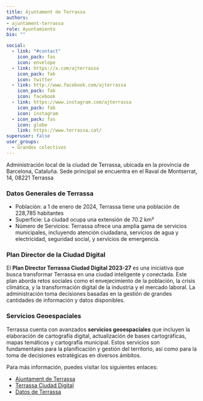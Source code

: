 ```yaml
---
title: Ajuntament de Terrassa
authors:
- ajuntament-terrassa
role: Ayuntamiento
bio: ""

social:
  - link: "#contact"
    icon_pack: fas
    icon: envelope
  - link: https://x.com/ajterrassa
    icon_pack: fab
    icon: twitter
  - link: http://www.facebook.com/ajterrassa
    icon_pack: fab
    icon: facebook
  - link: https://www.instagram.com/ajterrassa
    icon_pack: fab
    icon: instagram
  - icon_pack: fas
    icon: globe
    link: https://www.terrassa.cat/
superuser: false
user_groups:
  - Grandes colectivos
---
```


Administración local de la ciudad de Terrassa, ubicada en la provincia de Barcelona, Cataluña.
Sede principal se encuentra en el Raval de Montserrat, 14, 08221 Terrassa

### Datos Generales de Terrassa

- Población: a 1 de enero de 2024, Terrassa tiene una población de  228,785 habitantes
- Superficie: La ciudad ocupa una extensión de  70.2 km²
- Número de Servicios: Terrassa ofrece una amplia gama de servicios municipales, incluyendo atención ciudadana, servicios de agua y electricidad, seguridad social, y servicios de emergencia.

### Plan Director de la Ciudad Digital

El **Plan Director Terrassa Ciudad Digital 2023-27** es una iniciativa que busca transformar Terrassa en una ciudad inteligente y conectada. Este plan aborda retos sociales como el envejecimiento de la población, la crisis climática, y la transformación digital de la industria y el mercado laboral. La administración toma decisiones basadas en la gestión de grandes cantidades de información y datos disponibles.

### Servicios Geoespaciales

Terrassa cuenta con avanzados **servicios geoespaciales** que incluyen la elaboración de cartografía digital, actualización de bases cartográficas, mapas temáticos y cartografía municipal. Estos servicios son fundamentales para la planificación y gestión del territorio, así como para la toma de decisiones estratégicas en diversos ámbitos.


Para más información, puedes visitar los siguientes enlaces:

- [Ajuntament de Terrassa](https://terrassa.cat)
- [Terrassa Ciudad Digital](https://www.terrassa.cat/es/terrassa-ciutat-digital)
- [Datos de Terrassa](https://xifres.terrassa.cat/xifres.php)
